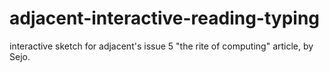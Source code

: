 # adjacent-interactive-reading-typing
interactive sketch for adjacent's issue 5 "the rite of computing" article, by Sejo. 
